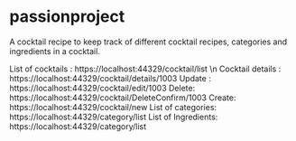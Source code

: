 # passionproject

A cocktail recipe to keep track of different cocktail recipes, categories and ingredients in a cocktail.

List of cocktails : https://localhost:44329/cocktail/list \n
Cocktail details : https://localhost:44329/cocktail/details/1003
Update : https://localhost:44329/cocktail/edit/1003
Delete: https://localhost:44329/cocktail/DeleteConfirm/1003
Create: https://localhost:44329/cocktail/new
List of categories: https://localhost:44329/category/list
List of Ingredients: https://localhost:44329/category/list
